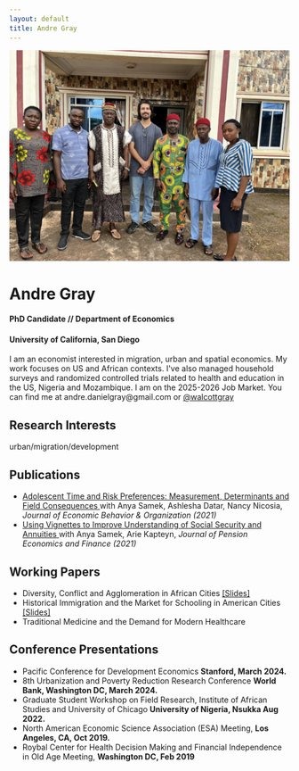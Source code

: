 ```yaml
---
layout: default
title: Andre Gray
---
```

 <div class="profile-header">
    <img class="profile-picture" src="/assets/headshot.jpg" alt="Andre Gray" />
    <div class="profile-text">
      <h1>Andre Gray</h1>
      <div class="subtitle">
        <h4>PhD Candidate // Department of Economics</h4>
        <h4>University of California, San Diego</h4>
      </div>
      <p class="blurb">
        I am an economist interested in migration, urban and spatial economics. My work focuses on US and African contexts. I've also managed household surveys and randomized controlled trials related to health and education in the US, Nigeria and Mozambique. I am on the 2025-2026 Job Market. You can find me at andre.danielgray@gmail.com or <a href="https://x.com/walcottgray">@walcottgray</a>
      </p>
    </div>
  </div>


    
    
  <div class="right">
	<h2> Research Interests </h2>
      <p class="bio">
        urban/migration/development
      </p>
	  <h2> Publications </h2>
	  	<ul class="papers">
		<li class="papers"> <a href="https://www.sciencedirect.com/science/article/pii/S0167268120304820?casa_token=8i7I0Rx2ps4AAAAA:U1CrwwtcLwwwf6He2X5C9PHpnWjNQEbt4sH-iQz127j79Kte6Pya8BTJ1nlF_ZMg7PHFgNvzcw"> Adolescent Time and Risk Preferences:
		Measurement, Determinants and Field Consequences </a> with Anya Samek, Ashlesha Datar, Nancy Nicosia, <i>Journal of Economic Behavior & Organization (2021)</i> </li>
	  	<li class="papers"> <a href="https://www.nber.org/papers/w26176.pdf"> Using Vignettes to Improve Understanding of Social Security and
			Annuities </a>  with Anya Samek, Arie Kapteyn, <i>Journal of Pension Economics and Finance (2021)</i> </li>
	  	</ul>
	<h2> Working Papers</h2>
	  	<ul class="papers">
			<li> Diversity, Conflict and Agglomeration in African Cities  <a href="/assets/ethnic_cities_2-22-24.pdf">[Slides]</a>
			</li> 
			<li> Historical Immigration and the Market for Schooling in American Cities <a href="/assets/micro286_10-5-23.pdf">[Slides]</a> </li>
			<li> Traditional Medicine and the Demand for Modern Healthcare </li>
	  	</ul>
	  <h2> Conference Presentations </h2>
	  	<ul class="presentations">
			<li class="presentations"> Pacific Conference for Development Economics <b> Stanford, March 2024.</b>
			</li>
			<li class="presentations"> 8th Urbanization and Poverty Reduction Research Conference <b> World Bank, Washington DC, March 2024.</b>
			</li>
		<li class="presentations"> Graduate Student Workshop on Field Research, Institute of African Studies and University of Chicago <b> University of Nigeria, Nsukka Aug 2022.</b>
			</li>
		<li class="presentations"> North American Economic Science Association (ESA) Meeting, <b> Los Angeles, CA, Oct 2019.</b>
			</li>
		<li class="presentations">  Roybal Center for Health Decision Making and Financial Independence in Old Age Meeting, <b> Washington DC, Feb 2019 </b>  </li>
	  	</ul>
    </div>
</div>
   
